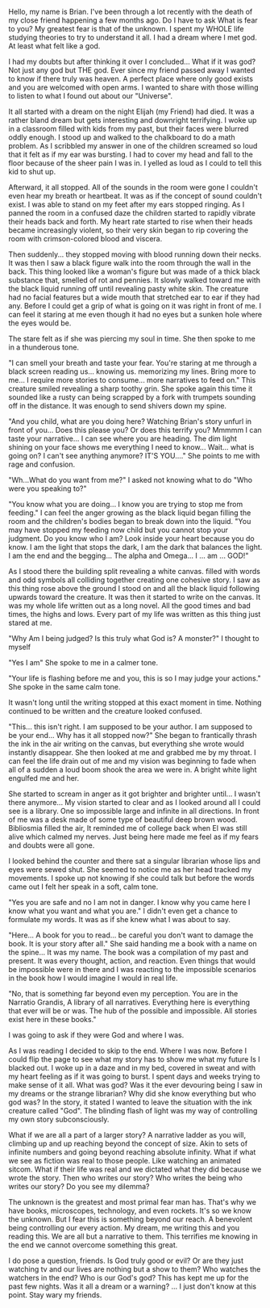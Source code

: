 Hello, my name is Brian. I've been through a lot recently with the death of my close friend happening a few months ago. Do I have to ask What is fear to you? My greatest fear is that of the unknown. I spent my WHOLE life studying theories to try to understand it all. I had a dream where I met god. At least what felt like a god.

I had my doubts but after thinking it over I concluded... What if it was god? Not just any god but THE god. Ever since my friend passed away I wanted to know if there truly was heaven. A perfect place where only good exists and you are welcomed with open arms. I wanted to share with those willing to listen to what I found out about our "Universe".

It all started with a dream on the night Elijah (my Friend) had died. It was a rather bland dream but gets interesting and downright terrifying. I woke up in a classroom filled with kids from my past, but their faces were blurred oddly enough. I stood up and walked to the chalkboard to do a math problem. As I scribbled my answer in one of the children screamed so loud that it felt as if my ear was bursting. I had to cover my head and fall to the floor because of the sheer pain I was in. I yelled as loud as I could to tell this kid to shut up.

Afterward, it all stopped. All of the sounds in the room were gone I couldn't even hear my breath or heartbeat. It was as if the concept of sound couldn't exist. I was able to stand on my feet after my ears stopped ringing. As I panned the room in a confused daze the children started to rapidly vibrate their heads back and forth. My heart rate started to rise when their heads became increasingly violent, so their very skin began to rip covering the room with crimson-colored blood and viscera.

Then suddenly... they stopped moving with blood running down their necks. It was then I saw a black figure walk into the room through the wall in the back. This thing looked like a woman's figure but was made of a thick black substance that, smelled of rot and pennies. It slowly walked toward me with the black liquid running off until revealing pasty white skin. The creature had no facial features but a wide mouth that stretched ear to ear if they had any. Before I could get a grip of what is going on it was right in front of me. I can feel it staring at me even though it had no eyes but a sunken hole where the eyes would be.

The stare felt as if she was piercing my soul in time. She then spoke to me in a thunderous tone.

"I can smell your breath and taste your fear. You're staring at me through a black screen reading us... knowing us. memorizing my lines. Bring more to me... I require more stories to consume... more narratives to feed on." This creature smiled revealing a sharp toothy grin. She spoke again this time it sounded like a rusty can being scrapped by a fork with trumpets sounding off in the distance. It was enough to send shivers down my spine.

"And you child, what are you doing here? Watching Brian's story unfurl in front of you... Does this please you? Or does this terrify you? Mmmmm I can taste your narrative... I can see where you are heading. The dim light shining on your face shows me everything I need to know... Wait... what is going on? I can't see anything anymore? IT'S YOU...." She points to me with rage and confusion.

"Wh...What do you want from me?" I asked not knowing what to do "Who were you speaking to?"

"You know what you are doing... I know you are trying to stop me from feeding." I can feel the anger growing as the black liquid began filling the room and the children's bodies began to break down into the liquid. "You may have stopped my feeding now child but you cannot stop your judgment. Do you know who I am? Look inside your heart because you do know. I am the light that stops the dark, I am the dark that balances the light. I am the end and the begging... The alpha and Omega... I ... am ... GOD!"

As I stood there the building split revealing a white canvas. filled with words and odd symbols all colliding together creating one cohesive story. I saw as this thing rose above the ground I stood on and all the black liquid following upwards toward the creature. It was then it started to write on the canvas. It was my whole life written out as a long novel. All the good times and bad times, the highs and lows. Every part of my life was written as this thing just stared at me.

"Why Am I being judged? Is this truly what God is? A monster?" I thought to myself

"Yes I am" She spoke to me in a calmer tone.

"Your life is flashing before me and you, this is so I may judge your actions." She spoke in the same calm tone.

It wasn't long until the writing stopped at this exact moment in time.  Nothing continued to be written and the creature looked confused.

"This... this isn't right. I am supposed to be your author. I am supposed to be your end... Why has it all stopped now?" She began to frantically thrash the ink in the air writing on the canvas, but everything she wrote would instantly disappear. She then looked at me and grabbed me by my throat. I can feel the life drain out of me and my vision was beginning to fade when all of a sudden a loud boom shook the area we were in. A bright white light engulfed me and her.

She started to scream in anger as it got brighter and brighter until... I wasn't there anymore... My vision started to clear and as I looked around all I could see is a library. One so impossible large and infinite in all directions. In front of me was a desk made of some type of beautiful deep brown wood. Bibliosmia filled the air, It reminded me of college back when El was still alive which calmed my nerves. Just being here made me feel as if my fears and doubts were all gone.

I looked behind the counter and there sat a singular librarian whose lips and eyes were sewed shut. She seemed to notice me as her head tracked my movements. I spoke up not knowing if she could talk but before the words came out I felt her speak in a soft, calm tone.

"Yes you are safe and no I am not in danger. I know why you came here I know what you want and what you are." I didn't even get a chance to formulate my words. It was as if she knew what I was about to say.

"Here... A book for you to read... be careful you don't want to damage the book. It is your story after all." She said handing me a book with a name on the spine... It was my name. The book was a compilation of my past and present. It was every thought, action, and reaction. Even things that would be impossible were in there and I was reacting to the impossible scenarios in the book how I would imagine I would in real life.

"No, that is something far beyond even my perception. You are in the Narratio Grandis, A library of all narratives. Everything here is everything that ever will be or was. The hub of the possible and impossible. All stories exist here in these books."

I was going to ask if they were God and where I was.

As I was reading I decided to skip to the end. Where I was now. Before I could flip the page to see what my story has to show me what my future Is I blacked out. I woke up in a daze and in my bed, covered in sweat and with my heart feeling as if it was going to burst. I spent days and weeks trying to make sense of it all. What was god? Was it the ever devouring being I saw in my dreams or the strange librarian? Why did she know everything but who god was? In the story, it stated I wanted to leave the situation with the ink creature called "God". The blinding flash of light was my way of controlling my own story subconsciously.

What if we are all a part of a larger story? A narrative ladder as you will, climbing up and up reaching beyond the concept of size. Akin to sets of infinite numbers and going beyond reaching absolute infinity. What if what we see as fiction was real to those people. Like watching an animated sitcom. What if their life was real and we dictated what they did because we wrote the story. Then who writes our story? Who writes the being who writes our story? Do you see my dilemma?

The unknown is the greatest and most primal fear man has. That's why we have books, microscopes, technology, and even rockets. It's so we know the unknown. But I fear this is something beyond our reach. A benevolent being controlling our every action. My dream, me writing this and you reading this. We are all but a narrative to them. This terrifies me knowing in the end we cannot overcome something this great.

I do pose a question, friends. Is God truly good or evil? Or are they just watching tv and our lives are nothing but a show to them? Who watches the watchers in the end? Who is our God's god? This has kept me up for the past few nights. Was it all a dream or a warning? ... I just don't know at this point. Stay wary my friends.